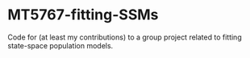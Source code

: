 # MT5767-fitting-SSMs
Code for (at least my contributions) to a group project related to fitting state-space population models. 
